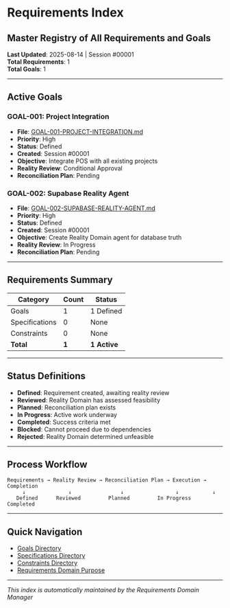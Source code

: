 # Requirements Index
## Master Registry of All Requirements and Goals

**Last Updated**: 2025-08-14 | Session #00001  
**Total Requirements**: 1  
**Total Goals**: 1  

---

## Active Goals

### GOAL-001: Project Integration
- **File**: [GOAL-001-PROJECT-INTEGRATION.md](goals/GOAL-001-PROJECT-INTEGRATION.md)
- **Priority**: High
- **Status**: Defined
- **Created**: Session #00001
- **Objective**: Integrate POS with all existing projects
- **Reality Review**: Conditional Approval
- **Reconciliation Plan**: Pending

### GOAL-002: Supabase Reality Agent
- **File**: [GOAL-002-SUPABASE-REALITY-AGENT.md](goals/GOAL-002-SUPABASE-REALITY-AGENT.md)
- **Priority**: High
- **Status**: Defined
- **Created**: Session #00001
- **Objective**: Create Reality Domain agent for database truth
- **Reality Review**: In Progress
- **Reconciliation Plan**: Pending

---

## Requirements Summary

| Category | Count | Status |
|----------|-------|--------|
| Goals | 1 | 1 Defined |
| Specifications | 0 | None |
| Constraints | 0 | None |
| **Total** | **1** | **1 Active** |

---

## Status Definitions

- **Defined**: Requirement created, awaiting reality review
- **Reviewed**: Reality Domain has assessed feasibility  
- **Planned**: Reconciliation plan exists
- **In Progress**: Active work underway
- **Completed**: Success criteria met
- **Blocked**: Cannot proceed due to dependencies
- **Rejected**: Reality Domain determined unfeasible

---

## Process Workflow

```
Requirements → Reality Review → Reconciliation Plan → Execution → Completion
     ↓              ↓                ↓                 ↓           ↓
   Defined      Reviewed         Planned         In Progress  Completed
```

---

## Quick Navigation

- [Goals Directory](goals/)
- [Specifications Directory](specifications/)  
- [Constraints Directory](constraints/)
- [Requirements Domain Purpose](PURPOSE.md)

---

*This index is automatically maintained by the Requirements Domain Manager*